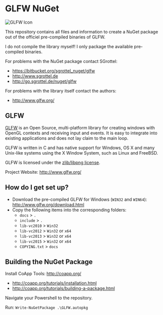 # GLFW NuGet #

![GLFW Icon](https://bytebucket.org/sgrottel_nuget/glfw/raw/7bab6beb2556f884bb37f730571e09341993197d/glfw.png)

This repository contains all files and information to create a NuGet package out of the officiel pre-compiled binaries of GLFW.

I do not compile the library myself! I only package the available pre-compiled binaries.

For problems with the NuGet package contact SGrottel: 

* https://bitbucket.org/sgrottel_nuget/glfw
* http://www.sgrottel.de
* http://go.sgrottel.de/nuget/glfw

For problems with the library itself contact the authors:

* http://www.glfw.org/

## GLFW ##

[GLFW](http://www.glfw.org/) is an Open Source, multi-platform library for creating windows with OpenGL contexts and receiving input and events.
It is easy to integrate into existing applications and does not lay claim to the main loop.

GLFW is written in C and has native support for Windows, OS X and many Unix-like systems using the X Window System, such as Linux and FreeBSD.

GLFW is licensed under the [zlib/libpng license](http://www.glfw.org/license.html).

Project Website: http://www.glfw.org/

## How do I get set up? ##

* Download the pre-compiled GLFW for Windows (`WIN32` and `WIN64`): http://www.glfw.org/download.html
* Copy the following items into the corresponding folders:
    * `docs` > `.`
    * `include` > `.`
    * `lib-vc2010` > `Win32`
    * `lib-vc2012` > `Win32` or `x64`
    * `lib-vc2013` > `Win32` or `x64`
    * `lib-vc2015` > `Win32` or `x64`
    * `COPYING.txt` > `docs`

## Building the NuGet Package ##

Install CoApp Tools: http://coapp.org/

* http://coapp.org/tutorials/installation.html
* http://coapp.org/tutorials/building-a-package.html

Navigate your Powershell to the repository.

Run: `Write-NuGetPackage .\GLFW.autopkg`